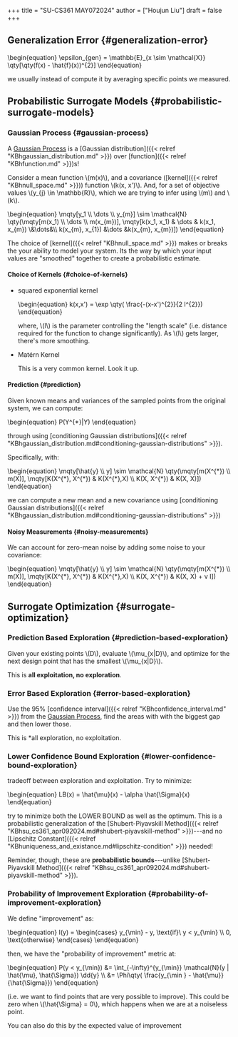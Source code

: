 +++
title = "SU-CS361 MAY072024"
author = ["Houjun Liu"]
draft = false
+++

## Generalization Error {#generalization-error}

\begin{equation}
\epsilon\_{gen} = \mathbb{E}\_{x \sim \mathcal{X}} \qty[\qty(f(x) - \hat{f}(x))^{2}]
\end{equation}

we usually instead of compute it by averaging specific points we measured.


## Probabilistic Surrogate Models {#probabilistic-surrogate-models}


### Gaussian Process {#gaussian-process}

A [Gaussian Process](#gaussian-process) is a [Gaussian distribution]({{< relref "KBhgaussian_distribution.md" >}}) over [function]({{< relref "KBhfunction.md" >}})s!

Consider a mean function \\(m(x)\\), and a covariance ([kernel]({{< relref "KBhnull_space.md" >}})) function \\(k(x, x')\\). And, for a set of objective values \\(y\_{j} \in \mathbb{R}\\), which we are trying to infer using \\(m\\) and \\(k\\).

\begin{equation}
\mqty[y\_1 \\\ \dots \\\ y\_{m}] \sim \mathcal{N} \qty(\mqty[m(x\_1) \\\ \dots \\\ m(x\_{m})], \mqty[k(x\_1, x\_1) & \dots & k(x\_1, x\_{m}) \\\&\dots&\\\ k(x\_{m}, x\_{1}) &\dots &k(x\_{m}, x\_{m})])
\end{equation}

The choice of [kernel]({{< relref "KBhnull_space.md" >}}) makes or breaks the your ability to model your system. Its the way by which your input values are "smoothed" together to create a probabilistic estimate.


#### Choice of Kernels {#choice-of-kernels}

<!--list-separator-->

-  squared exponential kernel

    \begin{equation}
    k(x,x') = \exp \qty( \frac{-(x-x')^{2}}{2 l^{2}})
    \end{equation}

    where, \\(l\\) is the parameter controlling the "length scale" (i.e. distance required for the function to change significantly). As \\(l\\) gets larger, there's more smoothing.

<!--list-separator-->

-  Matérn Kernel

    This is a very common kernel. Look it up.


#### Prediction {#prediction}

Given known means and variances of the sampled points from the original system, we can compute:

\begin{equation}
P(Y^{\*}|Y)
\end{equation}

through using [conditioning Gaussian distributions]({{< relref "KBhgaussian_distribution.md#conditioning-gaussian-distributions" >}}).

Specifically, with:

\begin{equation}
\mqty[\hat{y} \\\ y] \sim \mathcal{N} \qty(\mqty[m(X^{\*}) \\\ m(X)], \mqty[K(X^{\*}, X^{\*}) & K(X^{\*},X) \\\ K(X, X^{\*}) & K(X, X)])
\end{equation}

we can compute a new mean and a new covariance using [conditioning Gaussian distributions]({{< relref "KBhgaussian_distribution.md#conditioning-gaussian-distributions" >}})


#### Noisy Measurements {#noisy-measurements}

We can account for zero-mean noise by adding some noise to your covariance:

\begin{equation}
\mqty[\hat{y} \\\ y] \sim \mathcal{N} \qty(\mqty[m(X^{\*}) \\\ m(X)], \mqty[K(X^{\*}, X^{\*}) & K(X^{\*},X) \\\ K(X, X^{\*}) & K(X, X) + v I])
\end{equation}


## Surrogate Optimization {#surrogate-optimization}


### Prediction Based Exploration {#prediction-based-exploration}

Given your existing points \\(D\\), evaluate \\(\mu\_{x|D}\\), and optimize for the next design point that has the smallest \\(\mu\_{x|D}\\).

This is **all exploitation, no exploration**.


### Error Based Exploration {#error-based-exploration}

Use the 95% [confidence interval]({{< relref "KBhconfidence_interval.md" >}}) from the [Gaussian Process](#gaussian-process), find the areas with with the biggest gap and then lower those.

This is \*all exploration, no exploitation.


### Lower Confidence Bound Exploration {#lower-confidence-bound-exploration}

tradeoff between exploration and exploitation. Try to minimize:

\begin{equation}
LB(x) = \hat{\mu}(x) - \alpha \hat{\Sigma}(x)
\end{equation}

try to minimize both the LOWER BOUND as well as the optimum. This is a probabilistic generalization of the [Shubert-Piyavskill Method]({{< relref "KBhsu_cs361_apr092024.md#shubert-piyavskill-method" >}})---and no [Lipschitz Constant]({{< relref "KBhuniqueness_and_existance.md#lipschitz-condition" >}}) needed!

Reminder, though, these are **probabilistic bounds**---unlike [Shubert-Piyavskill Method]({{< relref "KBhsu_cs361_apr092024.md#shubert-piyavskill-method" >}}).


### Probability of Improvement Exploration {#probability-of-improvement-exploration}

We define "improvement" as:

\begin{equation}
I(y) = \begin{cases}
y\_{\min} - y, \text{if}\ y < y\_{\min} \\\\
0, \text{otherwise}
\end{cases}
\end{equation}

then, we have the "probability of improvement" metric at:

\begin{equation}
P(y < y\_{\min}) &= \int\_{-\infty}^{y\_{\min}} \mathcal{N}(y | \hat{\mu}, \hat{\Sigma}) \dd{y}  \\\\
&= \Phi\qty( \frac{y\_{\min } - \hat{\mu}}{\hat{\Sigma}})
\end{equation}

(i.e. we want to find points that are very possible to improve). This could be zero when \\(\hat{\Sigma} = 0\\), which happens when we are at a noiseless point.

You can also do this by the expected value of improvement
